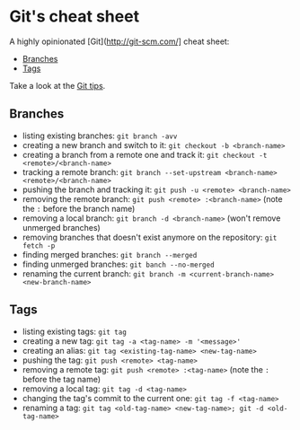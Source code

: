# Git's cheat sheet

A highly opinionated [Git](http://git-scm.com/] cheat sheet:

* [Branches](#branches)
* [Tags](#tags)

Take a look at the [Git tips](../git/tips.md).

## Branches

* listing existing branches: `git branch -avv`
* creating a new branch and switch to it: `git checkout -b <branch-name>`
* creating a branch from a remote one and track it: `git checkout -t <remote>/<branch-name>`
* tracking a remote branch: `git branch --set-upstream <branch-name> <remote>/<branch-name>`
* pushing the branch and tracking it: `git push -u <remote> <branch-name>`
* removing the remote branch: `git push <remote> :<branch-name>` (note the `:` before the branch name)
* removing a local branch: `git branch -d <branch-name>` (won't remove unmerged branches)
* removing branches that doesn't exist anymore on the repository: `git fetch -p`
* finding merged branches: `git branch --merged`
* finding unmerged branches: `git banch --no-merged`
* renaming the current branch: `git branch -m <current-branch-name> <new-branch-name>`

## Tags

* listing existing tags: `git tag`
* creating a new tag: `git tag -a <tag-name> -m '<message>'`
* creating an alias: `git tag <existing-tag-name> <new-tag-name>`
* pushing the tag: `git push <remote> <tag-name>`
* removing a remote tag: `git push <remote> :<tag-name>` (note the `:` before the tag name)
* removing a local tag: `git tag -d <tag-name>`
* changing the tag's commit to the current one: `git tag -f <tag-name>`
* renaming a tag: `git tag <old-tag-name> <new-tag-name>; git -d <old-tag-name>`
